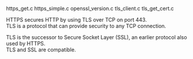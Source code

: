 https_get.c
https_simple.c
openssl_version.c
tls_client.c
tls_get_cert.c

HTTPS secures HTTP by using TLS over TCP on port 443.  
TLS is a protocol that can provide security to any TCP connection.

TLS is the successor to Secure Socket Layer (SSL), an earlier protocol also used by HTTPS.  
TLS and SSL are compatible.

